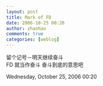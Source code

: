 ```yaml
---
layout: post
title: Mark of FD
date: 2006-10-25 00:20
author: zhaohao
comments: true
categories: [weblog]
---
```

留个记号－明天继续奋斗   
FD 就当作奋斗 奋斗到底的意思吧   
   
Wednesday, October 25, 2006 00:20
